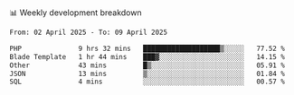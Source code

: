 📊 Weekly development breakdown
<!--START_SECTION:waka-->

```txt
From: 02 April 2025 - To: 09 April 2025

PHP              9 hrs 32 mins   ███████████████████▒░░░░░   77.52 %
Blade Template   1 hr 44 mins    ███▓░░░░░░░░░░░░░░░░░░░░░   14.15 %
Other            43 mins         █▒░░░░░░░░░░░░░░░░░░░░░░░   05.91 %
JSON             13 mins         ▒░░░░░░░░░░░░░░░░░░░░░░░░   01.84 %
SQL              4 mins          ░░░░░░░░░░░░░░░░░░░░░░░░░   00.57 %
```

<!--END_SECTION:waka-->
